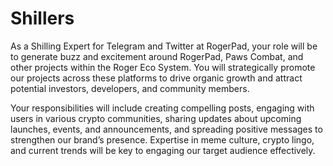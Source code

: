 # Shillers

As a Shilling Expert for Telegram and Twitter at RogerPad, your role will be to generate buzz and excitement around RogerPad, Paws Combat, and other projects within the Roger Eco System. You will strategically promote our projects across these platforms to drive organic growth and attract potential investors, developers, and community members.

Your responsibilities will include creating compelling posts, engaging with users in various crypto communities, sharing updates about upcoming launches, events, and announcements, and spreading positive messages to strengthen our brand’s presence. Expertise in meme culture, crypto lingo, and current trends will be key to engaging our target audience effectively.
